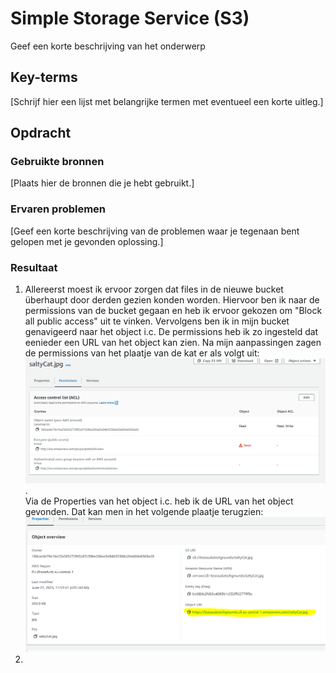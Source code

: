 # Simple Storage Service (S3)
Geef een korte beschrijving van het onderwerp

## Key-terms
[Schrijf hier een lijst met belangrijke termen met eventueel een korte uitleg.]

## Opdracht
### Gebruikte bronnen
[Plaats hier de bronnen die je hebt gebruikt.]

### Ervaren problemen
[Geef een korte beschrijving van de problemen waar je tegenaan bent gelopen met je gevonden oplossing.]

### Resultaat
1. Allereerst moest ik ervoor zorgen dat files in de nieuwe bucket überhaupt door derden gezien konden worden. Hiervoor ben ik naar de permissions van de bucket gegaan en heb ik ervoor gekozen om "Block all public access" uit te vinken. Vervolgens ben ik in mijn bucket genavigeerd naar het object i.c. De permissions heb ik zo ingesteld dat eenieder een URL van het object kan zien. Na mijn aanpassingen zagen de permissions van het plaatje van de kat er als volgt uit:  
![knipsel_permissions_SC](./Capture_Permissions_SC.PNG).  
Via de Properties van het object i.c. heb ik de URL van het object gevonden. Dat kan men in het volgende plaatje terugzien: 
![properties_SC](./Capture_Properties_SC.PNG)  
2. 
